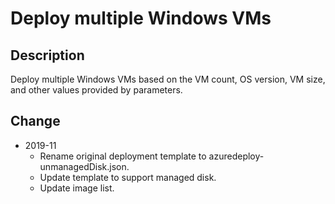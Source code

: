 # Deploy multiple Windows VMs

## Description

Deploy multiple Windows VMs based on the VM count, OS version, VM size, and other values provided by parameters.


## Change
- 2019-11
	- Rename original deployment template to azuredeploy-unmanagedDisk.json.
	- Update template to support managed disk. 
	- Update image list. 

